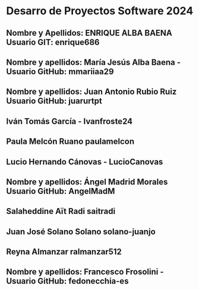 # Desarro de Proyectos Software 2024

## Nombre y Apellidos: ENRIQUE ALBA BAENA  Usuario GIT: enrique686

## Nombre y apellidos: María Jesús Alba Baena - Usuario GitHub: mmariiaa29

## Nombre y apellidos: Juan Antonio Rubio Ruiz Usuario GitHub: juarurtpt

## Iván Tomás García - Ivanfroste24

## Paula Melcón Ruano paulamelcon

## Lucio Hernando Cánovas - LucioCanovas

## Nombre y apellidos: Ángel Madrid Morales Usuario GitHub: AngelMadM

## Salaheddine Aït Radi saitradi

## Juan José Solano Solano solano-juanjo

## Reyna Almanzar ralmanzar512

## Nombre y apellidos: Francesco Frosolini - Usuario GitHub: fedonecchia-es
